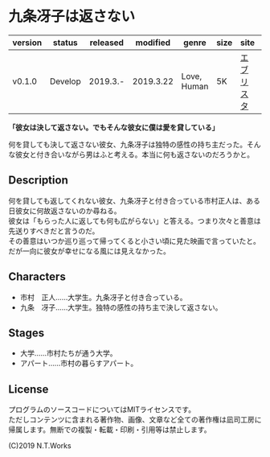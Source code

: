 # 九条冴子は返さない

| version | status | released | modified | genre | size | site | contest |
| --- | --- | --- | --- | --- | --- | --- | --- |
| v0.1.0 | Develop | 2019.3.- | 2019.3.22 | Love, Human | 5K | [エブリスタ](https://estar.jp/) | [妄想コンテスト「お返し」](https://estar.jp/_ofcl_evt_outline?e=158796&_from=top_a1_4872) |

**「彼女は決して返さない。でもそんな彼女に僕は愛を貸している」**

何を貸しても決して返さない彼女、九条冴子は独特の感性の持ち主だった。そんな彼女と付き合いながら男はふと考える。本当に何も返さないのだろうかと。

## Description

何を貸しても返してくれない彼女、九条冴子と付き合っている市村正人は、ある日彼女に何故返さないのか尋ねる。  
彼女は「もらった人に返しても何も広がらない」と答える。つまり次々と善意は先送りすべきだと言うのだ。  
その善意はいつか巡り巡って帰ってくると小さい頃に見た映画で言っていたと。  
だが一向に彼女が幸せになる風には見えなかった。

## Characters

- 市村　正人……大学生。九条冴子と付き合っている。
- 九条　冴子……大学生。独特の感性の持ち主で決して返さない。

## Stages

- 大学……市村たちが通う大学。
- アパート……市村の暮らすアパート。

## License

プログラムのソースコードについてはMITライセンスです。  
ただしコンテンツに含まれる著作物、画像、文章など全ての著作権は凪司工房に帰属します。無断での複製・転載・印刷・引用等は禁止します。

(C)2019 N.T.Works

